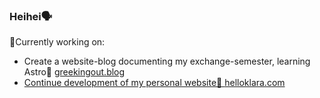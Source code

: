 ### Heihei🗣

🔭Currently working on:
- Create a website-blog documenting my exchange-semester, learning Astro🦑 <a href="https://greekingout.blog">greekingout.blog
- Continue development of my personal website🧃 <a href="https://www.helloklara.com">helloklara.com

<!--
**klarawust/klarawust** is a ✨ _special_ ✨ repository because its `README.md` (this file) appears on your GitHub profile.

Here are some ideas to get you started:

- 🔭 I’m currently working on ...
- 🌱 I’m currently learning ...
- 👯 I’m looking to collaborate on ...
- 🤔 I’m looking for help with ...
- 💬 Ask me about ...
- 📫 How to reach me: ...
- 😄 Pronouns: ...
- ⚡ Fun fact: ...
-->
